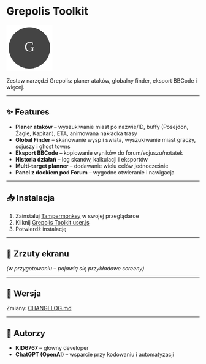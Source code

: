 ﻿# Grepolis Toolkit

<img src="assets/logo.svg" width="120" alt="logo">

Zestaw narzędzi Grepolis: planer ataków, globalny finder, eksport BBCode i więcej.

---

## ✨ Features
- **Planer ataków** – wyszukiwanie miast po nazwie/ID, buffy (Posejdon, Żagle, Kapitan), ETA, animowana nakładka trasy
- **Global Finder** – skanowanie wysp i świata, wyszukiwanie miast graczy, sojuszy i ghost towns
- **Eksport BBCode** – kopiowanie wyników do forum/sojuszu/notatek
- **Historia działań** – log skanów, kalkulacji i eksportów
- **Multi-target planner** – dodawanie wielu celów jednocześnie
- **Panel z dockiem pod Forum** – wygodne otwieranie i nawigacja

---

## 📥 Instalacja
1. Zainstaluj [Tampermonkey](https://www.tampermonkey.net/) w swojej przeglądarce  
2. Kliknij [Grepolis Toolkit.user.js](https://github.com/KID6767/grepolis-toolkit/raw/main/grepolis-toolkit.user.js)  
3. Potwierdź instalację  

---

## 📸 Zrzuty ekranu
*(w przygotowaniu – pojawią się przykładowe screeny)*  

---

## 📝 Wersja
Zmiany: [CHANGELOG.md](CHANGELOG.md)  

---

## 👥 Autorzy
- **KID6767** – główny developer  
- **ChatGPT (OpenAI)** – wsparcie przy kodowaniu i automatyzacji  
